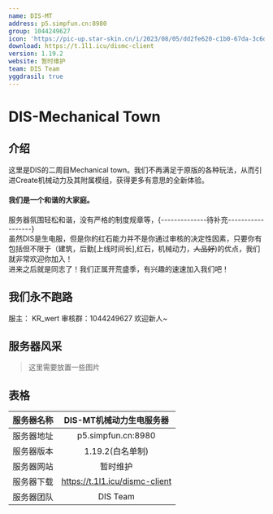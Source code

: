 ```yaml
---
name: DIS-MT
address: p5.simpfun.cn:8980 
group: 1044249627
icon: 'https://pic-up.star-skin.cn/i/2023/08/05/dd2fe620-c1b0-67da-3c6d-1281ccb8df31.png'
download: https://t.1l1.icu/dismc-client
version: 1.19.2
website: 暂时维护
team: DIS Team
yggdrasil: true
---
```


# DIS-Mechanical Town

## 介绍

这里是DIS的二周目Mechanical town。我们不再满足于原版的各种玩法，从而引进Create机械动力及其附属模组，获得更多有意思的全新体验。

#### 我们是一个和谐的大家庭。
服务器氛围轻松和谐，没有严格的制度规章等，{--------------待补充------------------}\
虽然DIS是生电服，但是你的红石能力并不是你通过审核的决定性因素，只要你有包括但不限于（建筑，后勤[上线时间长],红石，机械动力，~~人品好~~)的优点，我们就非常欢迎你加入！\
进来之后就是同志了！我们正属开荒盛季，有兴趣的速速加入我们吧！
## 我们永不跑路
服主： KR_wert
审核群：1044249627 欢迎新人~

## 服务器风采
> 这里需要放置一些图片

## 表格

| 服务器名称 | DIS-MT机械动力生电服务器 |
| :---: | :---: |
| 服务器地址 | p5.simpfun.cn:8980 |
| 服务器版本 | 1.19.2(白名单制) |
| 服务器网站 | 暂时维护 |
| 服务器下载 | https://t.1l1.icu/dismc-client |
| 服务器团队 | DIS Team | 
